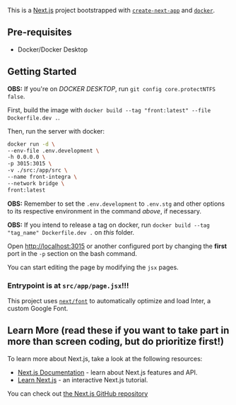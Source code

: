 This is a [Next.js](https://nextjs.org/) project bootstrapped with [`create-next-app`](https://github.com/vercel/next.js/tree/canary/packages/create-next-app) and [`docker`](https://docker.com).

## Pre-requisites
- Docker/Docker Desktop

## Getting Started

**OBS:** If you're on *DOCKER DESKTOP*, run `git config core.protectNTFS false`.

First, build the image with `docker build --tag "front:latest" --file Dockerfile.dev .`.

Then, run the server with docker:
```bash
docker run -d \
--env-file .env.development \
-h 0.0.0.0 \
-p 3015:3015 \
-v ./src:/app/src \
--name front-integra \
--network bridge \
front:latest
```

**OBS:** Remember to set the `.env.development` to `.env.stg` and other options to its respective environment in the command *above*, if necessary.

**OBS:** If you intend to release a tag on docker, run `docker build --tag "tag_name" Dockerfile.dev .` on *this* folder.

Open [http://localhost:3015](http://localhost:3015) or another configured port by changing the **first** port in the `-p` section on the bash command.

You can start editing the page by modifying the `jsx` pages. 

### Entrypoint is at `src/app/page.jsx`!!!

This project uses [`next/font`](https://nextjs.org/docs/basic-features/font-optimization) to automatically optimize and load Inter, a custom Google Font.

## Learn More (read these if you want to take part in more than screen coding, but do prioritize first!)

To learn more about Next.js, take a look at the following resources:

- [Next.js Documentation](https://nextjs.org/docs) - learn about Next.js features and API.
- [Learn Next.js](https://nextjs.org/learn) - an interactive Next.js tutorial.

You can check out [the Next.js GitHub repository](https://github.com/vercel/next.js/)
